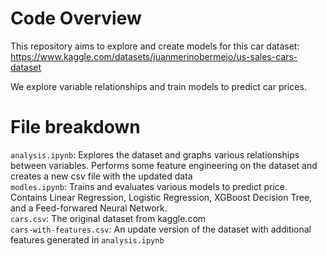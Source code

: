 # Code Overview

This repository aims to explore and create models for this car dataset: https://www.kaggle.com/datasets/juanmerinobermejo/us-sales-cars-dataset

We explore variable relationships and train models to predict car prices. 

# File breakdown

`analysis.ipynb`: Explores the dataset and graphs various relationships between variables. Performs some feature engineering on the dataset and creates a new csv file with the updated data   
`modles.ipynb`: Trains and evaluates various models to predict price. Contains Linear Regression, Logistic Regression, XGBoost Decision Tree, and a Feed-forwared Neural Network.   
`cars.csv`: The original dataset from kaggle.com   
`cars-with-features.csv`: An update version of the dataset with additional features generated in `analysis.ipynb`   

